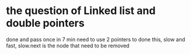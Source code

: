 # the question of Linked list and double pointers

done and pass once in 7 min
need to use 2 pointers to done this, slow and fast, slow.next is the node that need to be removed
